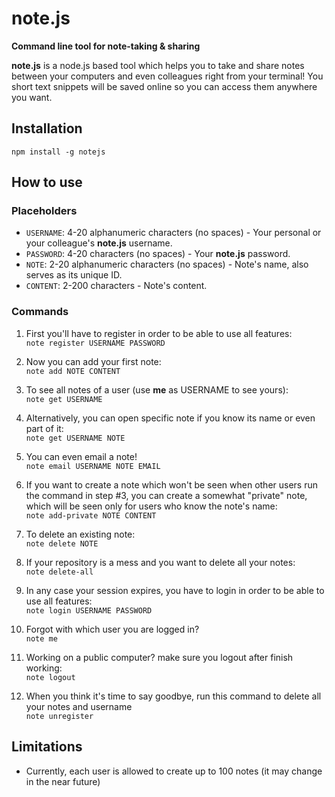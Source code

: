 # note.js
**Command line tool for note-taking & sharing**  

**note.js** is a node.js based tool which helps you to take and share notes between your computers and even colleagues right from your terminal! 
You short text snippets will be saved online so you can access them anywhere you want.

## Installation
`npm install -g notejs`

## How to use
### Placeholders
* `USERNAME`: 4-20 alphanumeric characters (no spaces) - Your personal or your colleague's **note.js** username.
* `PASSWORD`: 4-20 characters (no spaces) - Your **note.js** password.
* `NOTE`: 2-20 alphanumeric characters (no spaces) - Note's name, also serves as its unique ID.
* `CONTENT`: 2-200 characters - Note's content.

### Commands
1. First you'll have to register in order to be able to use all features:  
`note register USERNAME PASSWORD`

2. Now you can add your first note:  
`note add NOTE CONTENT`

3. To see all notes of a user (use **me** as USERNAME to see yours):  
`note get USERNAME`

4. Alternatively, you can open specific note if you know its name or even part of it:  
`note get USERNAME NOTE`

5. You can even email a note!  
`note email USERNAME NOTE EMAIL`

6. If you want to create a note which won't be seen when other users run the command in step #3, you can create 
 a somewhat "private" note, which will be seen only for users who know the note's name:  
`note add-private NOTE CONTENT`

7. To delete an existing note:  
`note delete NOTE`

8. If your repository is a mess and you want to delete all your notes:  
`note delete-all`

9. In any case your session expires, you have to login in order to be able to use all features:  
`note login USERNAME PASSWORD`

10. Forgot with which user you are logged in?  
`note me`

11. Working on a public computer? make sure you logout after finish working:  
`note logout`

12. When you think it's time to say goodbye, run this command to delete all your notes and username  
`note unregister`

## Limitations
* Currently, each user is allowed to create up to 100 notes (it may change in the near future)